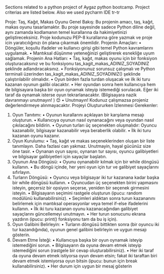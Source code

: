 Sections related to a python project of Aygaz python bootcamp.
Project criterias are listed below.
Also we used pycharm IDE
tr-tr

Proje: Taş, Kağıt, Makas Oyunu
Genel Bakış:
Bu projenin amacı, taş, kağıt, makas oyunu tasarlamaktır. Bu proje sayesinde sadece Python diline değil, aynı zamanda kodlamanın temel kurallarına da
hakimiyetinizi geliştireceksiniz. Proje kodunuzu PEP-8 kurallarına göre yazmak ve proje icin yaratıcılığınızı ön plana çıkarmak önemlidir.
Projenin Amaçları:
• Döngüler, koşullu ifadeler ve kullanıcı girişi gibi temel Python kavramlarını uygulamak.
• Mantıksal düşünme yeteneğinizi geliştirerek esnekliğe uyum sağlamak.
Projenin Ana Hatları:
• Taş, kağıt, makas oyunu için bir fonksiyon oluşturacaksınız ve bu fonksiyonu tas_kagit_makas_ADINIZ_SOYADINIZ şeklinde
adlandıracaksınız.
• Fonksiyonunuz sorunsuz çalışmalı ve Python terminali üzerinden tas_kagit_makas_ADINIZ_SOYADINIZ() şeklinde çalıştırılabilir
olmalıdır.
• Oyun birden fazla turdan oluşacak ve ilk iki turu kazanan oyunun galibi olacaktır.
• Her oyundan sonra hem kullanıcıya hem de bilgisayara başka bir oyun oynamak isteyip istemediği sorulacak. Eğer iki taraf da oynamak
isterse oyun tekrarlanacaktır. (Bilgisayara nazik davranmayı unutmayın! ) 😊
• Unutmayın! Kodunuz çalışmazsa projeniz değerlendirmeye alınmayacaktır.
Projeyi Oluştururken İzlenmesi Gerekenler:
1. Oyun Tanıtımı:
• Oyunun kurallarını açıklayan bir karşılama mesajı oluşturun.
• Kullanıcıya oyunun nasıl oynanacağını veya oyundan nasıl çıkılacağını bildirin.
• Oyunun turları üç seçenekten oluşmalıdır: Oyuncu kazanabilir, bilgisayar kazanabilir veya beraberlik olabilir.
• İlk iki turu kazanan oyunu kazanır.
2. Oyun Kurulumu:
• Taş, kağıt ve makas seçeneklerinden oluşan bir liste tanımlayın. Daha fazlasi can yakmaz. Unutmayin, hayal gücünüz size öne
tasir.
• Oynanan oyun sayısı, oynanan tur sayısı, oyuncu galibiyetleri ve bilgisayar galibiyetleri için sayaçlar başlatın.
3. Oyunun Ana Döngüsü:
• Oyunu oynanabilir kılmak için bir while döngüsü kullanın.
• Bu döngü içinde, her yeni oyun için tur ve galibiyet sayaçlarını sıfırlayın.
4. Turların Döngüsü:
• Oyuncu veya bilgisayar iki tur kazanana kadar başka bir while döngüsü kullanın.
• Oyuncudan üç seçenekten birini yapmasını isteyin, geçersiz bir opsiyon seçerse, yeniden bir seçenek girmesini isteyin.
• Bilgisayarın seçimini rastgele oluşturun (ipucu: random modülünü kullanabilirsiniz).
• Seçimleri aldıktan sonra turun kazananını belirlemek için mantıksal operasyonlar veya temel if-else ifadelerini kullanın.
• İlk iki turu kazanan oyunu kazanacağından galibiyet sayaçlarını güncellemeyi unutmayın.
• Her turun sonucunu ekrana yazdırın (ipucu: print() fonksiyonu tam da bu iş için).
5. Oyun Galibini Belirleyin:
• Turların döngüsü bittikten sonra (bir oyuncu iki tur kazandığında), oyunun genel galibini belirleyin ve uygun mesajı gösterin.
6. Devam Etme İsteği:
• Kullanıcıya başka bir oyun oynamak isteyip istemediğini sorun.
• Bilgisayarın da oyuna devam etmek isteyip istemediğini sorun (rastgele bir cevap oluşturabilirsiniz).
• Her iki taraf da oyuna devam etmek istiyorsa oyun devam etsin; fakat iki taraftan biri devam etmek istemiyorsa oyun bitsin (ipucu:
bunun için break kullanabilirsiniz).
• Her durum için uygun bir mesaj gösterin
